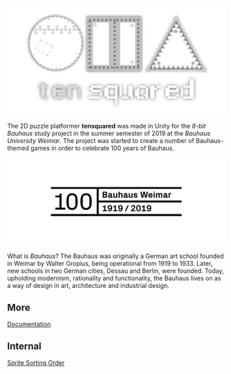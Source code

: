 ![tensquared Logo](/Assets/Images/General/splashscreen_logo.png)

The 2D puzzle platformer **tensquared** was made in Unity for the *8-bit Bauhaus* study project in the summer semester of 2019 at the *Bauhaus University Weimar*. The project was started to create a number of Bauhaus-themed games in order to celebrate 100 years of Bauhaus.

![Bauhaus Logo](/Documentation/bauhaus_logo_large.png)

What is *Bauhaus*? The Bauhaus was originally a German art school founded in Weimar by Walter Gropius, being operational from 1919 to 1933. Later, new schools in two German cities, Dessau and Berlin, were founded. Today, upholding modernism, rationality and functionality, the Bauhaus lives on as a way of design in art, architecture and industrial design.

## More
[Documentation](/Documentation/Documentation.md)

## Internal
[Sprite Sorting Order](/Documentation/SpriteSortingOrder.md)